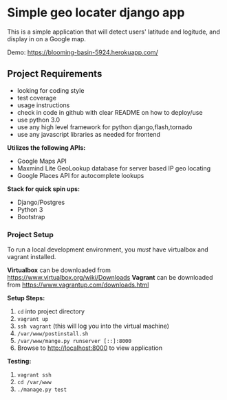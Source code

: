 # Simple geo locater django app

This is a simple application that will detect users' latitude and logitude, and display in on a Google map.

Demo: <https://blooming-basin-5924.herokuapp.com/>

## Project Requirements
- looking for coding style
- test coverage
- usage instructions
- check in code in github with clear README on how to deploy/use
- use python 3.0
- use any high level framework for python django,flash,tornado
- use any javascript libraries as needed for frontend

**Utilizes the following APIs:**

- Google Maps API
- Maxmind Lite GeoLookup database for server based IP geo locating
- Google Places API for autocomplete lookups

**Stack for quick spin ups:**

- Django/Postgres
- Python 3
- Bootstrap

### Project Setup
To run a local development environment, you *must* have virtualbox and vagrant installed.

**Virtualbox** can be downloaded from <https://www.virtualbox.org/wiki/Downloads>
**Vagrant** can be downloaded from <https://www.vagrantup.com/downloads.html>

**Setup Steps:**

1. `cd` into project directory
2. `vagrant up`
3. `ssh vagrant` (this will log you into the virtual machine)
4. `/var/www/postinstall.sh`
5. `/var/www/mange.py runserver [::]:8000`
6. Browse to <http://localhost:8000> to view application

**Testing:**

1. `vagrant ssh`
2. `cd /var/www`
3. `./manage.py test`


